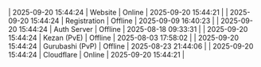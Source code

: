 | 2025-09-20 15:44:24 | Website | Online | 2025-09-20 15:44:21 |
| 2025-09-20 15:44:24 | Registration | Offline | 2025-09-09 16:40:23 |
| 2025-09-20 15:44:24 | Auth Server | Offline | 2025-08-18 09:33:31 |
| 2025-09-20 15:44:24 | Kezan (PvE) | Offline | 2025-08-03 17:58:02 |
| 2025-09-20 15:44:24 | Gurubashi (PvP) | Offline | 2025-08-23 21:44:06 |
| 2025-09-20 15:44:24 | Cloudflare | Online | 2025-09-20 15:44:21 |
